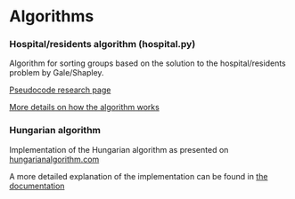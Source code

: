 # Algorithms

### Hospital/residents algorithm (hospital.py)
Algorithm for sorting groups based on the solution to the hospital/residents problem by Gale/Shapley. 

[Pseudocode research page](http://eprints.gla.ac.uk/115765/1/115765.pdf)

[More details on how the algorithm works](https://matching.readthedocs.io/en/latest/discussion/hospital_resident/)


### Hungarian algorithm
Implementation of the Hungarian algorithm as presented on [hungarianalgorithm.com](https://www.hungarianalgorithm.com)

A more detailed explanation of the implementation can be found in [the documentation](https://github.com/piryopt/pienryhmien-optimointi/blob/main/documentation/hungarian.md)
